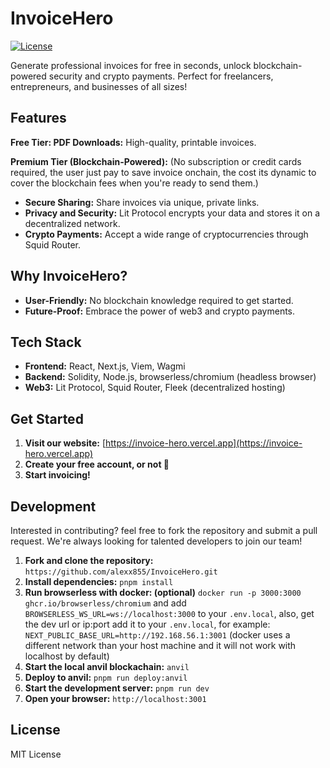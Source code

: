 # InvoiceHero

[![License](https://img.shields.io/badge/License-MIT-yellow.svg)](https://opensource.org/licenses/MIT)

Generate professional invoices for free in seconds, unlock blockchain-powered security and crypto payments. Perfect for freelancers, entrepreneurs, and businesses of all sizes!

## Features

**Free Tier: PDF Downloads:**  High-quality, printable invoices. 

**Premium Tier (Blockchain-Powered):**
(No subscription or credit cards required, the user just pay to save invoice onchain, the cost its dynamic to cover the blockchain fees when you're ready to send them.)

*   **Secure Sharing:**  Share invoices via unique, private links.
*   **Privacy and Security:** Lit Protocol encrypts your data and stores it on a decentralized network.
*   **Crypto Payments:** Accept a wide range of cryptocurrencies through Squid Router.

## Why InvoiceHero?

*   **User-Friendly:**  No blockchain knowledge required to get started.
*   **Future-Proof:**  Embrace the power of web3 and crypto payments.

## Tech Stack

*   **Frontend:** React, Next.js, Viem, Wagmi
*   **Backend:** Solidity, Node.js, browserless/chromium (headless browser)
*   **Web3:** Lit Protocol, Squid Router, Fleek (decentralized hosting)

## Get Started

1.  **Visit our website:** [https://invoice-hero.vercel.app](https://invoice-hero.vercel.app) 
2.  **Create your free account, or not 🫡**
3.  **Start invoicing!**

## Development

Interested in contributing? feel free to fork the repository and submit a pull request. We're always looking for talented developers to join our team!

1.  **Fork and clone the repository:**  `https://github.com/alexx855/InvoiceHero.git`
2.  **Install dependencies:**  `pnpm install`
3.  **Run browserless with docker: (optional)**  `docker run -p 3000:3000 ghcr.io/browserless/chromium` and add `BROWSERLESS_WS_URL=ws://localhost:3000` to your `.env.local`, also, get the dev url or ip:port add it to your `.env.local`, for example: `NEXT_PUBLIC_BASE_URL=http://192.168.56.1:3001` (docker uses a different network than your host machine and it will not work with localhost by default)
4.  **Start the local anvil blockachain:**  `anvil`
5.  **Deploy to anvil:** `pnpm run deploy:anvil`
6.  **Start the development server:** `pnpm run dev`
7.  **Open your browser:**  `http://localhost:3001`

## License

MIT License
